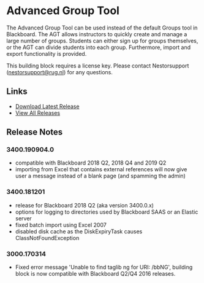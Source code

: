 # Advanced Group Tool
The Advanced Group Tool can be used instead of the default Groups tool in Blackboard. The AGT allows instructors to quickly create and manage a large number of groups. Students can either sign up for groups themselves, or the AGT can divide students into each group. Furthermore, import and export functionality is provided.

This building block requires a license key. Please contact Nestorsupport (nestorsupport@rug.nl) for any questions.

## Links
- [Download Latest Release](https://github.com/rijksuniversiteit-groningen/b2-AdvancedGroupTool/releases/latest)
- [View All Releases](https://github.com/rijksuniversiteit-groningen/b2-AdvancedGroupTool/releases)

## Release Notes

### 3400.190904.0

- compatible with Blackboard 2018 Q2, 2018 Q4 and 2019 Q2
- importing from Excel that contains external references will now give user a message instead of a blank page (and spamming the admin)

### 3400.181201

- release for Blackboard 2018 Q2 (aka version 3400.0.x)
- options for logging to directories used by Blackboard SAAS or an Elastic server
- fixed batch import using Excel 2007
- disabled disk cache as the DiskExpiryTask causes ClassNotFoundException

### 3000.170314

- Fixed error message 'Unable to find taglib ng for URI: /bbNG', building block is now compatible with Blackboard Q2/Q4 2016 releases.
